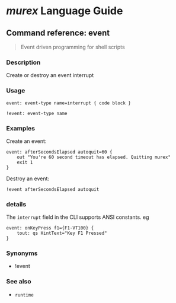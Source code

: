 # _murex_ Language Guide

## Command reference: event

> Event driven programming for shell scripts

### Description

Create or destroy an event interrupt

### Usage

    event: event-type name=interrupt { code block }

    !event: event-type name

### Examples

Create an event:

    event: afterSecondsElapsed autoquit=60 {
        out "You're 60 second timeout has elapsed. Quitting murex"
        exit 1
    }

Destroy an event:

    !event afterSecondsElapsed autoquit

### details

The `interrupt` field in the CLI supports ANSI constants. eg

    event: onKeyPress f1={F1-VT100} {
        tout: qs HintText="Key F1 Pressed"
    }

### Synonyms

* !event

### See also

* `runtime`
